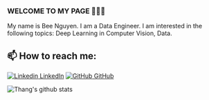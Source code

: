 ### WELCOME TO MY PAGE 👋👋👋
My name is Bee Nguyen. I am a Data Engineer. I am interested in the following topics: Deep Learning in Computer Vision, Data.<br>
## 📫 How to reach me: 

[![Linkedin](https://i.stack.imgur.com/gVE0j.png) LinkedIn](https://www.linkedin.com/in/beenguyen1/) [![GitHub](https://i.stack.imgur.com/tskMh.png) GitHub](https://github.com/thangnh1/)



![Thang's github stats](https://github-readme-stats-git-masterrstaa-rickstaa.vercel.app/api?username=thangnh1&show_icons=true&theme=tokyonight&hide=contribs,prs,issues)



